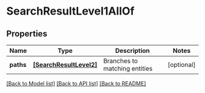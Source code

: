 # SearchResultLevel1AllOf


## Properties
Name | Type | Description | Notes
------------ | ------------- | ------------- | -------------
**paths** | [**[SearchResultLevel2]**](SearchResultLevel2.md) | Branches to matching entities | [optional] 

[[Back to Model list]](../README.md#documentation-for-models) [[Back to API list]](../README.md#documentation-for-api-endpoints) [[Back to README]](../README.md)


